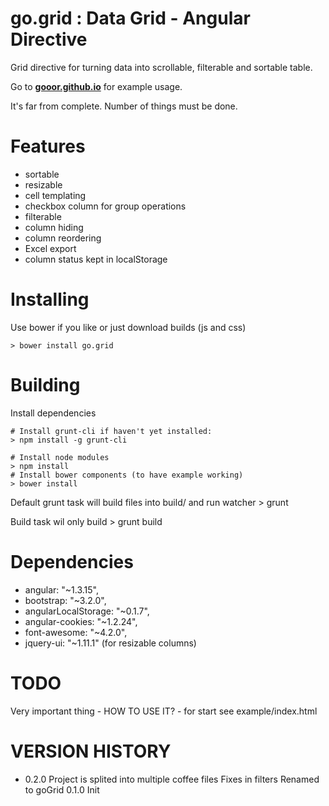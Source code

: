 # go.grid : Data Grid - Angular Directive

Grid directive for turning data into scrollable, filterable and sortable table.

Go to **[gooor.github.io](http://gooor.github.io)** for example usage.

It's far from complete. Number of things must be done.



# Features

- sortable
- resizable
- cell templating
- checkbox column for group operations
- filterable
- column hiding
- column reordering
- Excel export
- column status kept in localStorage

# Installing

Use bower if you like or just download builds (js and css)

    > bower install go.grid

# Building


Install dependencies

    # Install grunt-cli if haven't yet installed:
    > npm install -g grunt-cli

    # Install node modules
    > npm install
    # Install bower components (to have example working)
    > bower install

Default grunt task will build files into build/ and run watcher
    > grunt

Build task wil only build
    > grunt build


# Dependencies
- angular: "~1.3.15",
- bootstrap: "~3.2.0",
- angularLocalStorage: "~0.1.7",
- angular-cookies: "~1.2.24",
- font-awesome: "~4.2.0",
- jquery-ui: "~1.11.1" (for resizable columns)


# TODO

Very important thing - HOW TO USE IT? - for start see example/index.html

# VERSION HISTORY

- 0.2.0
  Project is splited into multiple coffee files
  Fixes in filters
  Renamed to goGrid
  0.1.0
  Init
